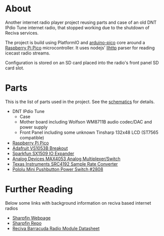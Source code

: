 # About
Another internet radio player project reusing parts and case of an old DNT IPdio Tune internet radio, that stopped working due to the shutdown of Reciva services.

The project is build using PlatformIO and [arduino-pico](https://github.com/earlephilhower/arduino-pico) core around a [Raspberry Pi Pico](https://www.raspberrypi.com/products/raspberry-pi-pico/) microcontroller. It uses nodejs' [llhttp](https://github.com/nodejs/llhttp) parser for reading icecast radio streams.

Configuration is stored on an SD card placed into the radio's front panel SD card slot.

# Parts
This is the list of parts used in the project. See the [schematics](schematics/picopdio.pdf) for details.

 * DNT IPdio Tune
    - Case
    - Mother board including Wolfson WM8711B audio codec/DAC and power supply
    - Front Panel including some unknown Tinsharp 132x48 LCD (ST7565 compatible)
 * [Raspberry Pi Pico](https://www.raspberrypi.com/products/raspberry-pi-pico/)
 * [Adafruit VS1053B Breakout](https://learn.adafruit.com/adafruit-vs1053-mp3-aac-ogg-midi-wav-play-and-record-codec-tutorial/downloads-and-links)
 * [Sparkfun SX1509 IO Expander](https://www.sparkfun.com/products/13601)
 * [Analog Devices MAX4053 Analog Multiplexer/Switch](https://www.analog.com/en/products/max4053.html)
 * [Texas Instruments SRC4192 Sample Rate Converter](https://www.ti.com/product/en-us/SRC4192)
 * [Pololu Mini Pushbutton Power Switch #2808](https://www.pololu.com/product/2808)

# Further Reading
Below some links with background information on reciva based internet radios
 * [Sharpfin Webpage](https://www.sharpfin.org/)
 * [Sharpfin Repo](https://github.com/philsmd/sharpfin)
 * [Reciva Barracuda Radio Module Datasheet](https://elinux.org/images/5/5f/Barracuda_1.6.pdf)